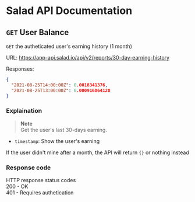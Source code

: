 # Salad API Documentation

## `GET` User Balance
`GET` the autheticated user's earning history (1 month)

URL: https://app-api.salad.io/api/v2/reports/30-day-earning-history

Responses:
```json
{
  "2021-08-25T14:00:00Z": 0.0018341376,
  "2021-08-25T13:00:00Z": 0.000916864128
}
```

### Explaination
> **Note** <br>
> Get the user's last 30-days earning.
* `timestamp`: Show the user's earning

If the user didn't mine after a month, the API will return `{}` or nothing instead

### Response code
HTTP response status codes <br>
200	- OK <br>
401 - Requires authetication